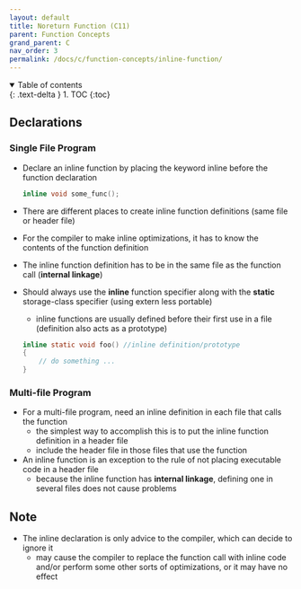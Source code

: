 ```yaml
---
layout: default
title: Noreturn Function (C11)
parent: Function Concepts
grand_parent: C
nav_order: 3
permalink: /docs/c/function-concepts/inline-function/
---
```


<details open markdown="block">
  <summary>
    Table of contents
  </summary>
  {: .text-delta }
1. TOC
{:toc}
</details>

## Declarations

### Single File Program

- Declare an inline function by placing the keyword inline before the function declaration

  ```C
  inline void some_func();
  ```

- There are different places to create inline function definitions (same file or header file)

- For the compiler to make inline optimizations, it has to know the contents of the function definition

- The inline function definition has to be in the same file as the function call (**internal linkage**)

- Should always use the **inline** function specifier along with the **static** storage-class specifier (using extern less portable)

  - inline functions are usually defined before their first use in a file (definition also acts as a prototype)

  ```C
  inline static void foo() //inline definition/prototype
  {
      // do something ... 
  }
  ```

### Multi-file Program

- For a multi-file program, need an inline definition in each file that calls the function
  - the simplest way to accomplish this is to put the inline function definition in a header file
  - include the header file in those files that use the function
- An inline function is an exception to the rule of not placing executable code in a header file
  - because the inline function has **internal linkage**, defining one in several files does not cause problems

## Note

- The inline declaration is only advice to the compiler, which can decide to ignore it
  - may cause the compiler to replace the function call with inline code and/or perform some other sorts of optimizations, or it may have no effect

